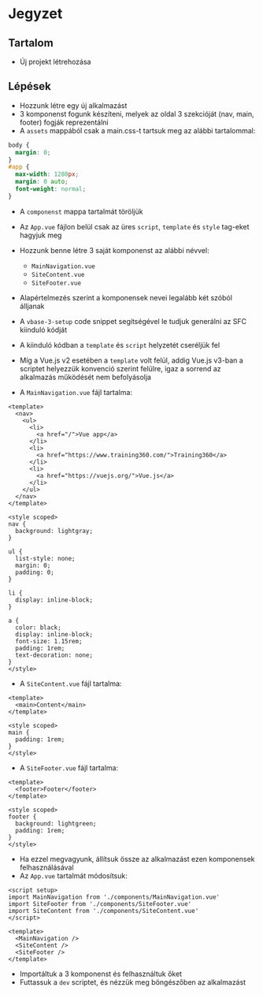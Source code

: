 # Jegyzet

## Tartalom

- Új projekt létrehozása

## Lépések

- Hozzunk létre egy új alkalmazást
- 3 komponenst fogunk készíteni, melyek az oldal 3 szekcióját (nav, main, footer) fogják reprezentálni
- A `assets` mappából csak a main.css-t tartsuk meg az alábbi tartalommal:

```css
body {
  margin: 0;
}
#app {
  max-width: 1280px;
  margin: 0 auto;
  font-weight: normal;
}
```

- A `componenst` mappa tartalmát töröljük
- Az `App.vue` fájlon belül csak az üres `script`, `template` és `style` tag-eket hagyjuk meg
- Hozzunk benne létre 3 saját komponenst az alábbi névvel:
  - `MainNavigation.vue`
  - `SiteContent.vue`
  - `SiteFooter.vue`
- Alapértelmezés szerint a komponensek nevei legalább két szóból álljanak
- A `vbase-3-setup` code snippet segítségével le tudjuk generálni az SFC kiinduló kódját
- A kiinduló kódban a `template` és `script` helyzetét cseréljük fel
- Míg a Vue.js v2 esetében a `template` volt felül, addig Vue.js v3-ban a scriptet helyezzük konvenció szerint felülre, igaz a sorrend az alkalmazás működését nem befolyásolja

- A `MainNavigation.vue` fájl tartalma:

```vue
<template>
  <nav>
    <ul>
      <li>
        <a href="/">Vue app</a>
      </li>
      <li>
        <a href="https://www.training360.com/">Training360</a>
      </li>
      <li>
        <a href="https://vuejs.org/">Vue.js</a>
      </li>
    </ul>
  </nav>
</template>

<style scoped>
nav {
  background: lightgray;
}

ul {
  list-style: none;
  margin: 0;
  padding: 0;
}

li {
  display: inline-block;
}

a {
  color: black;
  display: inline-block;
  font-size: 1.15rem;
  padding: 1rem;
  text-decoration: none;
}
</style>
```

- A `SiteContent.vue` fájl tartalma:

```vue
<template>
  <main>Content</main>
</template>

<style scoped>
main {
  padding: 1rem;
}
</style>
```

- A `SiteFooter.vue` fájl tartalma:

```vue
<template>
  <footer>Footer</footer>
</template>

<style scoped>
footer {
  background: lightgreen;
  padding: 1rem;
}
</style>
```

- Ha ezzel megvagyunk, állítsuk össze az alkalmazást ezen komponensek felhasználásával
- Az `App.vue` tartalmát módosítsuk:

```vue
<script setup>
import MainNavigation from './components/MainNavigation.vue'
import SiteFooter from './components/SiteFooter.vue'
import SiteContent from './components/SiteContent.vue'
</script>

<template>
  <MainNavigation />
  <SiteContent />
  <SiteFooter />
</template>
```

- Importáltuk a 3 komponenst és felhasználtuk őket
- Futtassuk a `dev` scriptet, és nézzük meg böngészőben az alkalmazást
